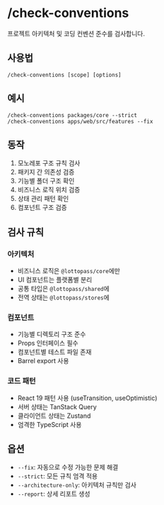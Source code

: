 # /check-conventions

프로젝트 아키텍처 및 코딩 컨벤션 준수를 검사합니다.

## 사용법
```
/check-conventions [scope] [options]
```

## 예시
```
/check-conventions packages/core --strict
/check-conventions apps/web/src/features --fix
```

## 동작
1. 모노레포 구조 규칙 검사
2. 패키지 간 의존성 검증
3. 기능별 폴더 구조 확인
4. 비즈니스 로직 위치 검증
5. 상태 관리 패턴 확인
6. 컴포넌트 구조 검증

## 검사 규칙
### 아키텍처
- 비즈니스 로직은 `@lottopass/core`에만
- UI 컴포넌트는 플랫폼별 분리
- 공통 타입은 `@lottopass/shared`에
- 전역 상태는 `@lottopass/stores`에

### 컴포넌트
- 기능별 디렉토리 구조 준수
- Props 인터페이스 필수
- 컴포넌트별 테스트 파일 존재
- Barrel export 사용

### 코드 패턴
- React 19 패턴 사용 (useTransition, useOptimistic)
- 서버 상태는 TanStack Query
- 클라이언트 상태는 Zustand
- 엄격한 TypeScript 사용

## 옵션
- `--fix`: 자동으로 수정 가능한 문제 해결
- `--strict`: 모든 규칙 엄격 적용
- `--architecture-only`: 아키텍처 규칙만 검사
- `--report`: 상세 리포트 생성
